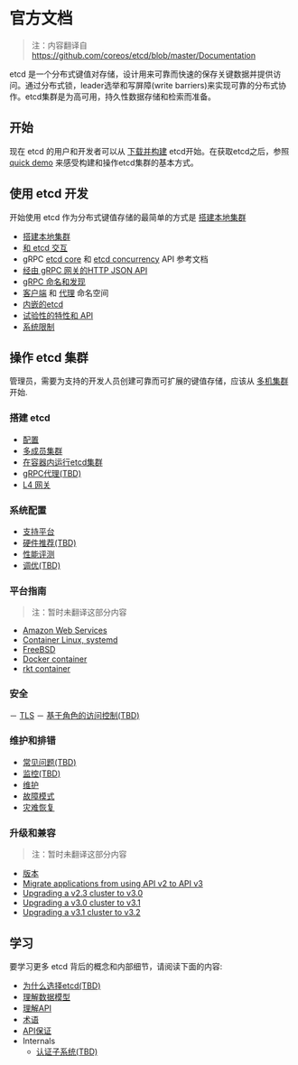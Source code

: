 # 官方文档

> 注：内容翻译自 https://github.com/coreos/etcd/blob/master/Documentation

etcd 是一个分布式键值对存储，设计用来可靠而快速的保存关键数据并提供访问。通过分布式锁，leader选举和写屏障(write barriers)来实现可靠的分布式协作。etcd集群是为高可用，持久性数据存储和检索而准备。

## 开始

现在 etcd 的用户和开发者可以从 [下载并构建](https://github.com/coreos/etcd/blob/master/Documentation/dl_build.md) etcd开始。在获取etcd之后，参照 [quick demo](https://github.com/coreos/etcd/blob/master/Documentation/demo.md) 来感受构建和操作etcd集群的基本方式。

## 使用 etcd 开发

开始使用 etcd 作为分布式键值存储的最简单的方式是 [搭建本地集群](dev-guide/local_cluster.md)

- [搭建本地集群](dev-guide/local_cluster.md)
- [和 etcd 交互](dev-guide/interacting_v3.md)
- gRPC [etcd core](dev-guide/api_reference_v3.md) 和 [etcd concurrency](dev-guide/api_concurrency_reference_v3.md) API 参考文档
- [经由 gRPC 网关的HTTP JSON API](dev-guide/api_grpc_gateway.md)
- [gRPC 命名和发现](dev-guide/grpc_naming.md)
- [客户端](clientv3/namespace) 和 [代理](op-guide/grpc_proxy.md#namespacing) 命名空间
- [内嵌的etcd](https://godoc.org/github.com/coreos/etcd/embed)
- [试验性的特性和 API](dev-guide/experimental_apis.md)
- [系统限制](dev-guide/dev-guide/limit.md)

## 操作 etcd 集群

管理员，需要为支持的开发人员创建可靠而可扩展的键值存储，应该从 [多机集群](op-guide/clustering.md) 开始.

### 搭建 etcd

- [配置](op-guide/configuration.md)
- [多成员集群](op-guide/clustering.md)
- [在容器内运行etcd集群](op-guide/container.md)
- [gRPC代理(TBD)](op-guide/grpc_proxy.md)
- [L4 网关](op-guide/gateway.md)

### 系统配置

- [支持平台](op-guide/supported-platform.md)
- [硬件推荐(TBD)](op-guide/hardware.md)
- [性能评测](op-guide/performance.md)
- [调优(TBD)](../tuning.md)

### 平台指南

> 注：暂时未翻译这部分内容

- [Amazon Web Services](https://github.com/coreos/etcd/blob/master/Documentation/platforms/aws.md)
- [Container Linux, systemd](https://github.com/coreos/etcd/blob/master/Documentation/platforms/container-linux-systemd.md)
- [FreeBSD](https://github.com/coreos/etcd/blob/master/Documentation/platforms/freebsd.md)
- [Docker container](https://github.com/coreos/etcd/blob/master/Documentation/op-guide/container.md#docker)
- [rkt container](https://github.com/coreos/etcd/blob/master/Documentation/op-guide/container.md#rkt)

### 安全

－ [TLS](op-guide/security.md)
－ [基于角色的访问控制(TBD)](op-guide/authentication.md)

### 维护和排错

- [常见问题(TBD)](../faq.md)
- [监控(TBD)](op-guide/monitoring.md)
- [维护](op-guide/maintenance.md)
- [故障模式](op-guide/failures.md)
- [灾难恢复](op-guide/recovery.md)

### 升级和兼容

> 注：暂时未翻译这部分内容

- [版本](op-guide/versioning.md)
- [Migrate applications from using API v2 to API v3](https://github.com/coreos/etcd/blob/master/Documentation/op-guide/v2-migration.md)
- [Upgrading a v2.3 cluster to v3.0](https://github.com/coreos/etcd/blob/master/Documentation/upgrades/upgrade_3_0.md)
- [Upgrading a v3.0 cluster to v3.1](https://github.com/coreos/etcd/blob/master/Documentation/upgrades/upgrade_3_1.md)
- [Upgrading a v3.1 cluster to v3.2](https://github.com/coreos/etcd/blob/master/Documentation/upgrades/upgrade_3_2.md)

## 学习

要学习更多 etcd 背后的概念和内部细节，请阅读下面的内容:

- [为什么选择etcd(TBD)](learning/why.md)
- [理解数据模型](learning/data_model.md)
- [理解API](learning/api.md)
- [术语](learning/glossary.md)
- [API保证](learning/api_guarantees.md)
- Internals
	- [认证子系统(TBD)](learning//auth_design.md)

